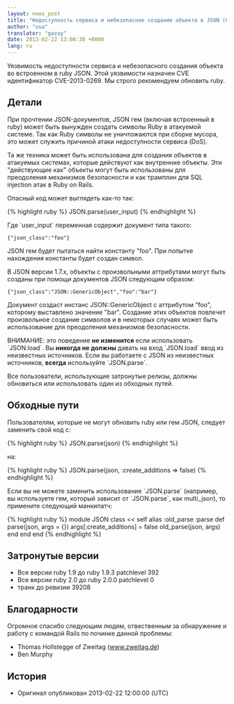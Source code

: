 ```yaml
---
layout: news_post
title: "Недоступность сервиса и небезопасное создание объекта в JSON (CVE-2013-0269)"
author: "usa"
translator: "gazay"
date: 2013-02-22 13:08:38 +0000
lang: ru
---
```


Уязвимость недоступности сервиса и небезопасного создания объекта во
встроенном в ruby JSON. Этой уязвимости назначен CVE идентификатор
CVE-2013-0269. Мы строго рекомендуем обновить ruby.

## Детали

При прочтении JSON-документов, JSON гем (включая встроенный в ruby)
может быть вынужден создать символы Ruby в атакуемой системе. Так как
Ruby символы не уничтожаются при сборке мусора, это может служить
причиной атаки недоступности сервиса (DoS).

Та же техника может быть использована для создания объектов в атакуемых
системах, которые действуют как внутренние объекты. Эти "действующие
как" объекты могут быть использованы для преодоления механизмов
безопасности и как трамплин для SQL injection атак в Ruby on Rails.

Опасный код может выглядеть как-то так:

{% highlight ruby %}
JSON.parse(user_input)
{% endhighlight %}

Где \`user\_input\` переменная содержит документ типа такого:

    {"json_class":"foo"}

JSON гем будет пытаться найти константу \"foo\". При попытке нахождения
константы будет создан символ.

В JSON версии 1.7.x, объекты с произвольными аттрибутами могут быть
созданы при помощи документов JSON следующим образом:

    {"json_class":"JSON::GenericObject","foo":"bar"}

Документ создаст инстанс JSON::GenericObject с аттрибутом \"foo\",
которому выставлено значение \"bar\". Создание этих объектов повлечет
произвольное создание символов и в некоторых случаях может быть
использование для преодоления механизмов безопасности.

ВНИМАНИЕ: это поведение **не изменится** если использовать \`JSON.load\`.
Вы **никогда не должны** давать на вход \`JSON.load\` ввод из
неизвестных источников. Если вы работаете с JSON из неизвестных
источников, **всегда** используйте \`JSON.parse\`.

Все пользователи, использующие затронутые релизы, должны обновиться или
использовать один из обходных путей.

## Обходные пути

Пользователям, которые не могут обновить ruby или гем JSON,
следует заменить свой код с:

{% highlight ruby %}
JSON.parse(json)
{% endhighlight %}

на:

{% highlight ruby %}
JSON.parse(json, :create_additions => false)
{% endhighlight %}

Если вы не можете заменить использование \`JSON.parse\` (например, вы
используете гем, который зависит от \`JSON.parse\`, как multi\_json),
то примените следующий манкипатч:

{% highlight ruby %}
module JSON
  class << self
    alias :old_parse :parse
    def parse(json, args = {})
      args[:create_additions] = false
      old_parse(json, args)
    end
  end
end
{% endhighlight %}

## Затронутые версии

* Все версии ruby 1.9 до ruby 1.9.3 patchlevel 392
* Все версии ruby 2.0 до ruby 2.0.0 patchlevel 0
* транк до ревизии 39208

## Благодарности

Огромное спасибо следующим людям, отвественным за обнаружение и работу с
командой Rails по починке данной проблемы:

* Thomas Hollstegge of Zweitag (www.zweitag.de)
* Ben Murphy

## История

* Оригинал опубликован 2013-02-22 12:00:00 (UTC)

